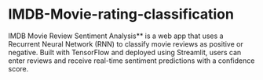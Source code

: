 # IMDB-Movie-rating-classification
IMDB Movie Review Sentiment Analysis** is a web app that uses a Recurrent Neural Network (RNN) to classify movie reviews as positive or negative. Built with TensorFlow and deployed using Streamlit, users can enter reviews and receive real-time sentiment predictions with a confidence score.
